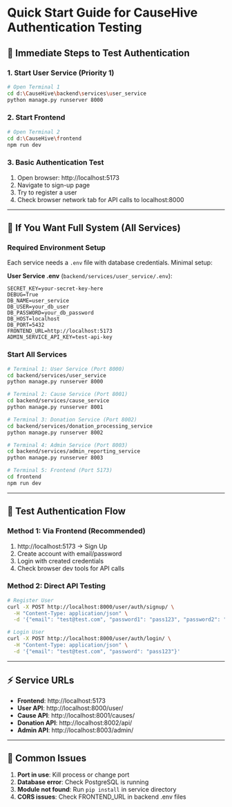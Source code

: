 # Quick Start Guide for CauseHive Authentication Testing

## 🎯 **Immediate Steps to Test Authentication**

### **1. Start User Service (Priority 1)**
```bash
# Open Terminal 1
cd d:\CauseHive\backend\services\user_service
python manage.py runserver 8000
```

### **2. Start Frontend** 
```bash
# Open Terminal 2  
cd d:\CauseHive\frontend
npm run dev
```

### **3. Basic Authentication Test**
1. Open browser: http://localhost:5173
2. Navigate to sign-up page
3. Try to register a user
4. Check browser network tab for API calls to localhost:8000

---

## 🔧 **If You Want Full System (All Services)**

### **Required Environment Setup**
Each service needs a `.env` file with database credentials. Minimal setup:

**User Service .env** (`backend/services/user_service/.env`):
```
SECRET_KEY=your-secret-key-here
DEBUG=True
DB_NAME=user_service
DB_USER=your_db_user
DB_PASSWORD=your_db_password
DB_HOST=localhost
DB_PORT=5432
FRONTEND_URL=http://localhost:5173
ADMIN_SERVICE_API_KEY=test-api-key
```

### **Start All Services**
```bash
# Terminal 1: User Service (Port 8000)
cd backend/services/user_service
python manage.py runserver 8000

# Terminal 2: Cause Service (Port 8001)  
cd backend/services/cause_service
python manage.py runserver 8001

# Terminal 3: Donation Service (Port 8002)
cd backend/services/donation_processing_service  
python manage.py runserver 8002

# Terminal 4: Admin Service (Port 8003)
cd backend/services/admin_reporting_service
python manage.py runserver 8003

# Terminal 5: Frontend (Port 5173)
cd frontend
npm run dev
```

---

## 🧪 **Test Authentication Flow**

### **Method 1: Via Frontend (Recommended)**
1. http://localhost:5173 → Sign Up
2. Create account with email/password
3. Login with created credentials
4. Check browser dev tools for API calls

### **Method 2: Direct API Testing**
```bash
# Register User
curl -X POST http://localhost:8000/user/auth/signup/ \
  -H "Content-Type: application/json" \
  -d '{"email": "test@test.com", "password1": "pass123", "password2": "pass123"}'

# Login User  
curl -X POST http://localhost:8000/user/auth/login/ \
  -H "Content-Type: application/json" \
  -d '{"email": "test@test.com", "password": "pass123"}'
```

---

## ⚡ **Service URLs**
- **Frontend**: http://localhost:5173
- **User API**: http://localhost:8000/user/
- **Cause API**: http://localhost:8001/causes/  
- **Donation API**: http://localhost:8002/api/
- **Admin API**: http://localhost:8003/admin/

---

## 🐛 **Common Issues**
1. **Port in use**: Kill process or change port
2. **Database error**: Check PostgreSQL is running
3. **Module not found**: Run `pip install` in service directory
4. **CORS issues**: Check FRONTEND_URL in backend .env files
